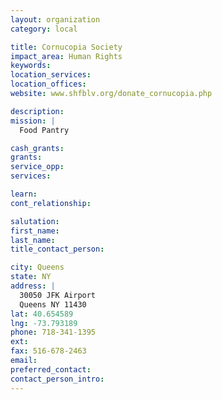 ```yaml
---
layout: organization
category: local

title: Cornucopia Society
impact_area: Human Rights
keywords: 
location_services: 
location_offices: 
website: www.shfblv.org/donate_cornucopia.php

description: 
mission: |
  Food Pantry

cash_grants: 
grants: 
service_opp: 
services: 

learn: 
cont_relationship: 

salutation: 
first_name: 
last_name: 
title_contact_person: 

city: Queens
state: NY
address: |
  30050 JFK Airport     
  Queens NY 11430
lat: 40.654589
lng: -73.793189
phone: 718-341-1395
ext: 
fax: 516-678-2463
email: 
preferred_contact: 
contact_person_intro: 
---
```

